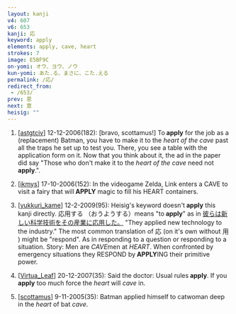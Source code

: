 ```yaml
---
layout: kanji
v4: 607
v6: 653
kanji: 応
keyword: apply
elements: apply, cave, heart
strokes: 7
image: E5BF9C
on-yomi: オウ、ヨウ、ノウ
kun-yomi: あた.る、まさに、こた.える
permalink: /応/
redirect_from:
 - /653/
prev: 恩
next: 意
heisig: ""
---
```


1) [<a href="http://kanji.koohii.com/profile/astgtciv">astgtciv</a>] 12-12-2006(182): [bravo, scottamus!] To<strong> apply</strong> for the job as a (replacement) Batman, you have to make it to the <em>heart of the cave</em> past all the traps he set up to test you. There, you see a table with the application form on it. Now that you think about it, the ad in the paper did say &quot;Those who don&#039;t make it to the <em>heart of the cave</em> need not<strong> apply</strong>.&quot;.

2) [<a href="http://kanji.koohii.com/profile/ikmys">ikmys</a>] 17-10-2006(152): In the videogame Zelda, Link enters a CAVE to visit a fairy that will<strong> APPLY</strong> magic to fill his HEART containers.

3) [<a href="http://kanji.koohii.com/profile/yukkuri_kame">yukkuri_kame</a>] 12-2-2009(95): Heisig&#039;s keyword doesn&#039;t<strong> apply</strong> this kanji directly. 応用する （おうようする）means &quot;to<strong> apply</strong>&quot; as in <a href="midori://search?text=彼らは新しい科学技術をその産業に応用した。">彼らは新しい科学技術をその産業に応用した。</a> &quot;They applied new technology to the industry.&quot; The most common translation of 応 (on it&#039;s own without 用 ) might be &quot;respond&quot;. As in responding to a question or responding to a situation. Story: Men are <em>CAVE</em>men at <em>HEART</em>. When confronted by emergency situations they RESPOND by<strong> APPLY</strong>ING their primitive power.

4) [<a href="http://kanji.koohii.com/profile/Virtua_Leaf">Virtua_Leaf</a>] 20-12-2007(35): Said the doctor: Usual rules<strong> apply</strong>. If you<strong> apply</strong> too much force the <em>heart</em> will <em>cave</em> in.

5) [<a href="http://kanji.koohii.com/profile/scottamus">scottamus</a>] 9-11-2005(35): Batman applied himself to catwoman deep in the <em>heart</em> of bat <em>cave</em>.

